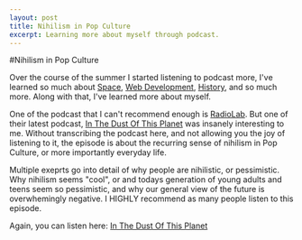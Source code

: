 ```yaml
---
layout: post
title: Nihilism in Pop Culture
excerpt: Learning more about myself through podcast.
---
```


#Nihilism in Pop Culture


Over the course of the summer I started listening to podcast more, I've learned so much about [Space](http://www.startalkradio.net/), [Web Development](http://shoptalkshow.com), [History](http://www.missedinhistory.com/), and so much more. Along with that, I've learned more about myself.

One of the podcast that I can't recommend enough is [RadioLab](http://www.radiolab.org/). But one of their latest podcast, [In The Dust Of This Planet](http://www.radiolab.org/story/dust-planet/) was insanely interesting to me. Without transcribing the podcast here, and not allowing you the joy of listening to it, the episode is about the recurring sense of nihilism in Pop Culture, or more importantly everyday life. 

Multiple exeprts go into detail of why people are nihilistic, or pessimistic. Why nihilism seems "cool", or and todays generation of young adults and teens seem so pessimistic, and why our general view of the future is overwhemingly negative. I HIGHLY recommend as many people listen to this episode. 

Again, you can listen here: [In The Dust Of This Planet](http://www.radiolab.org/story/dust-planet/)
